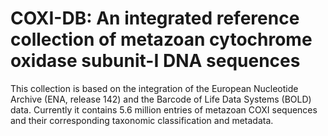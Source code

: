 # COXI-DB: An integrated reference collection of metazoan cytochrome oxidase subunit-I DNA sequences
This collection is based on the integration of the European Nucleotide Archive (ENA, release 142) and the Barcode of Life Data Systems (BOLD) data. 
Currently it contains 5.6 million entries of metazoan COXI sequences and their corresponding taxonomic classification and metadata.

